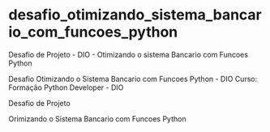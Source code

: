 # desafio_otimizando_sistema_bancario_com_funcoes_python
Desafio de Projeto - DIO - Otimizando o sistema Bancario com Funcoes Python


Desafio Otimizando o Sistema Bancario com Funcoes Python - DIO
Curso: Formação Python Developer - DIO

Desafio de Projeto

Orimizando o Sistema Bancario com Funcoes Python
